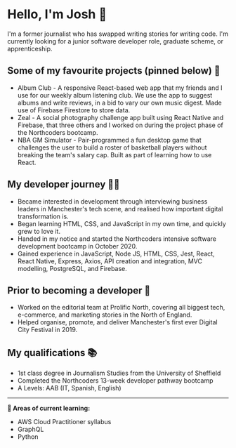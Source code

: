 # Hello, I'm Josh 👋 

I'm a former journalist who has swapped writing stories for writing code. I'm currently looking for a junior software developer role, graduate scheme, or apprenticeship. 

## Some of my favourite projects (pinned below) 🚀
+ Album Club - A responsive React-based web app that my friends and I use for our weekly album listening club. We use the app to suggest albums and write reviews, in a bid to vary our own music digest. Made use of Firebase Firestore to store data. 
+ Zeal - A social photography challenge app built using React Native and Firebase, that three others and I worked on during the project phase of the Northcoders bootcamp.
+ NBA GM Simulator - Pair-programmed a fun desktop game that challenges the user to build a roster of basketball players without breaking the team's salary cap. Built as part of learning how to use React. 

## My developer journey 👨‍💻
+ Became interested in development through interviewing business leaders in Manchester's tech scene, and realised how important digital transformation is.
+ Began learning HTML, CSS, and JavaScript in my own time, and quickly grew to love it.
+ Handed in my notice and started the Northcoders intensive software development bootcamp in October 2020. 
+ Gained experience in JavaScript, Node JS, HTML, CSS, Jest, React, React Native, Express, Axios, API creation and integration, MVC modelling, PostgreSQL, and Firebase.

## Prior to becoming a developer 📰
+ Worked on the editorial team at Prolific North, covering all biggest tech, e-commerce, and marketing stories in the North of England.
+ Helped organise, promote, and deliver Manchester's first ever Digital City Festival in 2019.

## My qualifications 📚
+ 1st class degree in Journalism Studies from the University of Sheffield
+ Completed the Northcoders 13-week developer pathway bootcamp
+ A Levels: AAB (IT, Spanish, English)

___

**🌱  Areas of current learning:**
+ AWS Cloud Practitioner syllabus
+ GraphQL
+ Python
